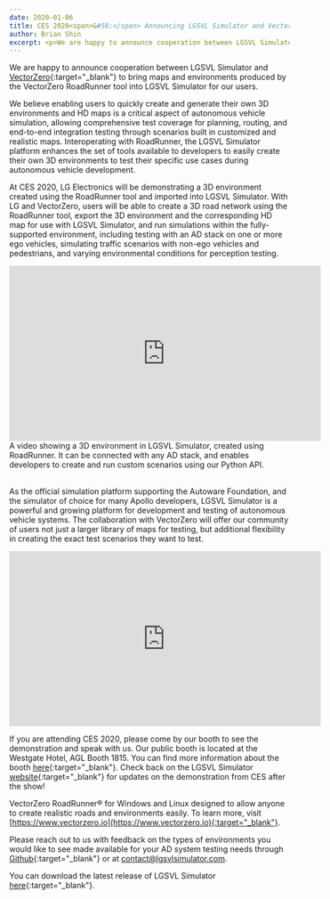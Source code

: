 ```yaml
---
date: 2020-01-06
title: CES 2020<span>&#58;</span> Announcing LGSVL Simulator and VectorZero collaboration
author: Brian Shin
excerpt: <p>We are happy to announce cooperation between LGSVL Simulator and VectorZero to bring maps and environments produced by the VectorZero RoadRunner tool into LGSVL Simulator for our users.</p>
---
```


We are happy to announce cooperation between LGSVL Simulator and [VectorZero](https://vectorzero.io){:target="_blank"} to bring maps and environments produced by the VectorZero RoadRunner tool into LGSVL Simulator for our users. 
	
We believe enabling users to quickly create and generate their own 3D environments and HD maps is a critical aspect of autonomous vehicle simulation, allowing comprehensive test coverage for planning, routing, and end-to-end integration testing through scenarios built in customized and realistic maps. Interoperating with RoadRunner, the LGSVL Simulator platform enhances the set of tools available to developers to easily create their own 3D environments to test their specific use cases during autonomous vehicle development.

At CES 2020, LG Electronics will be demonstrating a 3D environment created using the RoadRunner tool and imported into LGSVL Simulator. With LG and VectorZero, users will be able to create a 3D road network using the RoadRunner tool, export the 3D environment and the corresponding HD map for use with LGSVL Simulator, and run simulations within the fully-supported environment, including testing with an AD stack on one or more ego vehicles, simulating traffic scenarios with non-ego vehicles and pedestrians, and varying environmental conditions for perception testing.

<div class="video-container">
<iframe style="display:block;margin:auto;" width="560" height="315" src="https://www.youtube.com/embed/695ip61wnIY" frameborder="0" allow="accelerometer; autoplay; encrypted-media; gyroscope; picture-in-picture" allowfullscreen></iframe>
</div>
A video showing a 3D environment  in LGSVL Simulator, created using RoadRunner. It can be connected with any AD stack, and enables developers to create and run custom scenarios using our Python API.
<br>
<br>

As the official simulation platform supporting the Autoware Foundation, and the simulator of choice for many Apollo developers, LGSVL Simulator is a powerful and growing platform for development and testing of autonomous vehicle systems. The collaboration with VectorZero will offer our community of users not just a larger library of maps for testing, but additional flexibility in creating the exact test scenarios they want to test.

<div class="video-container">
<iframe style="display:block;margin:auto;" width="560" height="315" src="https://www.youtube.com/embed/Tu0BKYX31dg" frameborder="0" allow="accelerometer; autoplay; encrypted-media; gyroscope; picture-in-picture" allowfullscreen></iframe>
</div>

If you are attending CES 2020, please come by our booth to see the demonstration and speak with us. Our public booth is located at the Westgate Hotel, AGL Booth 1815. You can find more information about the booth [here](https://www.automotivelinux.org/ces-demos){:target="_blank"}. Check back on the LGSVL Simulator [website](https://lgsvlsimulator.com){:target="_blank"} for updates on the demonstration from CES after the show!

VectorZero RoadRunner® for Windows and Linux designed to allow anyone to create realistic roads and environments easily. To learn more, visit [https://www.vectorzero.io](https://www.vectorzero.io){:target="_blank"}.

Please reach out to us with feedback on the types of environments you would like to see made available for your AD system testing needs through [Github](https://github.com/lgsvl/simulator/issues){:target="_blank"} or at [contact@lgsvlsimulator.com](mailto:contact@lgsvlsimulator.com).

You can download the latest release of LGSVL Simulator [here](https://github.com/lgsvl/simulator/releases/latest){:target="_blank"}.

